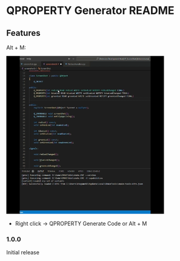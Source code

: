 # QPROPERTY Generator README

## Features
Alt + M: 

 ![Alt+M](Feature.gif)

- Right click -> QPROPERTY Generate Code or Alt + M
### 1.0.0

Initial release 

